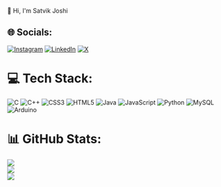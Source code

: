  👋 Hi, I'm Satvik Joshi
## 🌐 Socials:
[![Instagram](https://img.shields.io/badge/Instagram-%23E4405F.svg?logo=Instagram&logoColor=white)](https://instagram.com/jsatvikk) [![LinkedIn](https://img.shields.io/badge/LinkedIn-%230077B5.svg?logo=linkedin&logoColor=white)](https://linkedin.com/in/satvikjd) [![X](https://img.shields.io/badge/X-black.svg?logo=X&logoColor=white)](https://x.com/JSatvikk) 
# 💻 Tech Stack:
![C](https://img.shields.io/badge/c-%2300599C.svg?style=for-the-badge&logo=c&logoColor=white) ![C++](https://img.shields.io/badge/c++-%2300599C.svg?style=for-the-badge&logo=c%2B%2B&logoColor=white) ![CSS3](https://img.shields.io/badge/css3-%231572B6.svg?style=for-the-badge&logo=css3&logoColor=white) ![HTML5](https://img.shields.io/badge/html5-%23E34F26.svg?style=for-the-badge&logo=html5&logoColor=white) ![Java](https://img.shields.io/badge/java-%23ED8B00.svg?style=for-the-badge&logo=openjdk&logoColor=white) ![JavaScript](https://img.shields.io/badge/javascript-%23323330.svg?style=for-the-badge&logo=javascript&logoColor=%23F7DF1E) ![Python](https://img.shields.io/badge/python-3670A0?style=for-the-badge&logo=python&logoColor=ffdd54) ![MySQL](https://img.shields.io/badge/mysql-4479A1.svg?style=for-the-badge&logo=mysql&logoColor=white) ![Arduino](https://img.shields.io/badge/-Arduino-00979D?style=for-the-badge&logo=Arduino&logoColor=white)
# 📊 GitHub Stats:
![](https://github-readme-stats.vercel.app/api?username=J-satvik&theme=dark&hide_border=true&include_all_commits=false&count_private=false)<br/>
![](https://github-readme-streak-stats.herokuapp.com/?user=J-satvik&theme=dark&hide_border=true)<br/>
![](https://github-readme-stats.vercel.app/api/top-langs/?username=J-satvik&theme=dark&hide_border=true&include_all_commits=false&count_private=false&layout=compact)

 
 

<!---
J-satvik/J-satvik is a ✨ special ✨ repository because its `README.md` (this file) appears on your GitHub profile.
You can click the Preview link to take a look at your changes.
--->
